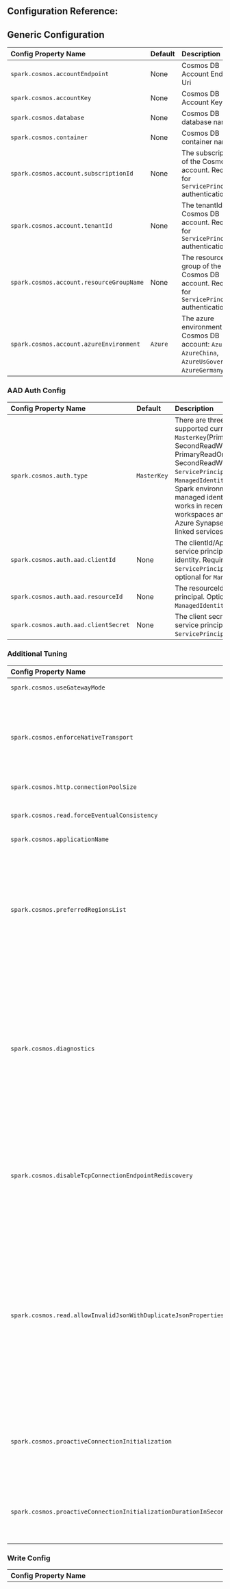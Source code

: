 ## Configuration Reference:


## Generic Configuration
| Config Property Name                     | Default  | Description                                                                                                 |
|:-----------------------------------------|:---------|:------------------------------------------------------------------------------------------------------------| 
| `spark.cosmos.accountEndpoint`           | None     | Cosmos DB Account Endpoint Uri                                                                              |
| `spark.cosmos.accountKey`                | None     | Cosmos DB Account Key                                                                                       |
| `spark.cosmos.database`                  | None     | Cosmos DB database name                                                                                     |
| `spark.cosmos.container`                 | None     | Cosmos DB container name                                                                                    |
| `spark.cosmos.account.subscriptionId`    | None     | The subscriptionId of the Cosmos DB account. Required for `ServicePrincipal` authentication.                |
| `spark.cosmos.account.tenantId`          | None     | The tenantId of the Cosmos DB account. Required for `ServicePrincipal` authentication.                      |
| `spark.cosmos.account.resourceGroupName` | None     | The resource group of the Cosmos DB account. Required for `ServicePrincipal` authentication.                |
| `spark.cosmos.account.azureEnvironment`  | `Azure`  | The azure environment of the Cosmos DB account: `Azure`, `AzureChina`, `AzureUsGovernment`, `AzureGermany`. |

### AAD Auth Config
| Config Property Name                 | Default     | Description                                                                                                                                                                                                                                                                                                                                                                                      |
|:-------------------------------------|:------------|:-------------------------------------------------------------------------------------------------------------------------------------------------------------------------------------------------------------------------------------------------------------------------------------------------------------------------------------------------------------------------------------------------|
| `spark.cosmos.auth.type`             | `MasterKey` | There are three auth types are supported currently: `MasterKey`(PrimaryReadWriteKeys, SecondReadWriteKeys, PrimaryReadOnlyKeys, SecondReadWriteKeys), `ServicePrincipal` and `ManagedIdentity` (requires the Spark environment to provide a managed identity - this currently works in recent Azure Databricks workspaces and HDInsights - not Azure Synapse or Fabric and linked services yet). |
| `spark.cosmos.auth.aad.clientId`     | None        | The clientId/ApplicationId of the service principal or managed identity. Required for `ServicePrincipal` authentication - optional for `ManagedIdentity`.                                                                                                                                                                                                                                        |
| `spark.cosmos.auth.aad.resourceId`   | None        | The resourceId of the service principal. Optional for `ManagedIdentity` authentication.                                                                                                                                                                                                                                                                                                          |
| `spark.cosmos.auth.aad.clientSecret` | None        | The client secret/password of the service principal. Required for `ServicePrincipal` authentication.                                                                                                                                                                                                                                                                                             |

### Additional Tuning
| Config Property Name                                              | Default | Description                                                                                                                                                                                                                                                                                                                                                                                                                                                                                                                                                                                                   |
|:------------------------------------------------------------------|:--------|:--------------------------------------------------------------------------------------------------------------------------------------------------------------------------------------------------------------------------------------------------------------------------------------------------------------------------------------------------------------------------------------------------------------------------------------------------------------------------------------------------------------------------------------------------------------------------------------------------------------| 
| `spark.cosmos.useGatewayMode`                                     | `false` | Use gateway mode for the client operations                                                                                                                                                                                                                                                                                                                                                                                                                                                                                                                                                                    |
| `spark.cosmos.enforceNativeTransport`                             | `false` | Indicates whether native netty transport should be enforced. If true, on client creation an exception will be thrown if netty is not able to use native transport. The native transport is more efficient especially when there is a high number of connections.                                                                                                                                                                                                                                                                                                                                              |
| `spark.cosmos.http.connectionPoolSize`                            | `1000`  | Gateway mode connection pool size                                                                                                                                                                                                                                                                                                                                                                                                                                                                                                                                                                             |
| `spark.cosmos.read.forceEventualConsistency`                      | `true`  | Makes the client use Eventual consistency for read operations instead of using the default account level consistency                                                                                                                                                                                                                                                                                                                                                                                                                                                                                          |
| `spark.cosmos.applicationName`                                    | None    | Application name                                                                                                                                                                                                                                                                                                                                                                                                                                                                                                                                                                                              |
| `spark.cosmos.preferredRegionsList`                               | None    | Preferred regions list to be used for a multi region Cosmos DB account. This is a comma separated value (e.g., `[East US, West US]` or `East US, West US`) provided preferred regions will be used as hint. You should use a collocated spark cluster with your Cosmos DB account and pass the spark cluster region as preferred region. See list of azure regions [here](https://docs.microsoft.com/dotnet/api/microsoft.azure.documents.locationnames?view=azure-dotnet&preserve-view=true). Please note that you can also use `spark.cosmos.preferredRegions` as alias                                     |
| `spark.cosmos.diagnostics`                                        | None    | Can be used to enable more verbose diagnostics. Currently the only supported options are `simple`, `feed` and `feed_details`. The mode `simple` will result in additional logs being emitted as `INFO` logs in the Driver and Executor logs. The mode `feed` will provide per `FeedResponse` information and `feed_details` will also add pk and id values of all items in a `FeedResponse` to the logs. Please note that any of the diagnostic modes causes the logs being emitted to increase significantly - so, there will be perf impact when enabling it.                                               |
| `spark.cosmos.disableTcpConnectionEndpointRediscovery`            | `false` | Can be used to disable TCP connection endpoint rediscovery. TCP connection endpoint rediscovery should only be disabled when using custom domain names with private endpoints when using a custom Spark environment. When using Azure Databricks or Azure Synapse as Spark runtime it should never be required to disable endpoint rediscovery.                                                                                                                                                                                                                                                               |
| `spark.cosmos.read.allowInvalidJsonWithDuplicateJsonProperties`   | `false` | By default (when set to false) the Cosmos Java SDK and spark connector will raise a hard failure when json documents are read that contain json object with multiple properties of the same name. This config option can be used to override the behavior and silently ignore the invalid json and instead use the last occurrence of the property when parsing the json. NOTE: This is only meant to be used as a temporary workaround. We strongly recommend fixing the invalid json from even being ingested into the data and only use this workaround while cleaning up the documents with invalid json. |
| `spark.cosmos.proactiveConnectionInitialization`                  | None    | Can be used to define a list (semicolon separated) of `DB/Container` pairs. Conenctions for these containers will be proactively warmed-up when using direct mode. The format of the config would be `DB1/Collection1;DB2/Collection2` etc.                                                                                                                                                                                                                                                                                                                                                                   |
| `spark.cosmos.proactiveConnectionInitializationDurationInSeconds` | '120'   | The maximum duration for which the client when being initialized would aggresisvely try to warm-up collections. After this time perios the warm-up will happen only slowly (on one background thread).                                                                                                                                                                                                                                                                                                                                                                                                        |

### Write Config
| Config Property Name                                            | Default         | Description                                                                                                                                                                                                                                                                                                                                                                                                                                                                                                                                                                                                                                                                                                                                                                                                                                                                                                                                                                                                                                                                        |
|:----------------------------------------------------------------|:----------------|:-----------------------------------------------------------------------------------------------------------------------------------------------------------------------------------------------------------------------------------------------------------------------------------------------------------------------------------------------------------------------------------------------------------------------------------------------------------------------------------------------------------------------------------------------------------------------------------------------------------------------------------------------------------------------------------------------------------------------------------------------------------------------------------------------------------------------------------------------------------------------------------------------------------------------------------------------------------------------------------------------------------------------------------------------------------------------------------|
| `spark.cosmos.write.strategy`                                   | `ItemOverwrite` | Cosmos DB Item write Strategy: <br/> - `ItemOverwrite` (using upsert), <br/> - `ItemOverwriteIfNotModified` (if etag property of the row is empty/null it will just do an insert and ignore if the document already exists - same as `ItemAppend`, if an etag value exists it will attempt to replace the document with etag pre-condition. If the document changed - identified by precondition failure - the update is skipped and the document is not updated with the content of the data frame row), <br/> - `ItemAppend` (using create, ignore pre-existing items i.e., Conflicts), <br/> - `ItemDelete` (delete all documents), <br/> - `ItemDeleteIfNotModified` (delete all documents for which the etag hasn't changed), <br/> - `ItemPatch` (Partial update all documents based on the patch config), <br/> - `ItemBulkUpdate` (read item, then patch the item locally, then using create if etag is empty, update/replace with etag pre-condition. In cases of any conflict or precondition failure, SDK will retry the above steps to update the documents properly.) |
| `spark.cosmos.write.maxRetryCount`                              | `10`            | Cosmos DB Write Max Retry Attempts on retriable failures (e.g., connection error, moderakh add more details)                                                                                                                                                                                                                                                                                                                                                                                                                                                                                                                                                                                                                                                                                                                                                                                                                                                                                                                                                                       |
| `spark.cosmos.write.point.maxConcurrency`                       | None            | Cosmos DB Item Write Max concurrency. If not specified it will be determined based on the Spark executor VM Size                                                                                                                                                                                                                                                                                                                                                                                                                                                                                                                                                                                                                                                                                                                                                                                                                                                                                                                                                                   |
| `spark.cosmos.write.bulk.maxPendingOperations`                  | None            | Cosmos DB Item Write bulk mode maximum pending operations. Defines a limit of bulk operations being processed concurrently. If not specified it will be determined based on the Spark executor VM Size. If the volume of data is large for the provisioned throughput on the destination container, this setting can be adjusted by following the estimation of `1000 x Cores`                                                                                                                                                                                                                                                                                                                                                                                                                                                                                                                                                                                                                                                                                                     |
| `spark.cosmos.write.bulk.enabled`                               | `true`          | Cosmos DB Item Write bulk enabled                                                                                                                                                                                                                                                                                                                                                                                                                                                                                                                                                                                                                                                                                                                                                                                                                                                                                                                                                                                                                                                  |
| `spark.cosmos.write.bulk.targetedPayloadSizeInBytes`            | `220201`        | When the targeted payload size is reached for buffered documents, the request is sent to the backend. The default value is optimized for small documents <= 10 KB - when documents often exceed 110 KB, it can help to increase this value to up to about `1500000` (should still be smaller than 2 MB).                                                                                                                                                                                                                                                                                                                                                                                                                                                                                                                                                                                                                                                                                                                                                                           |
| `spark.cosmos.write.bulk.initialBatchSize`                      | `100`           | Cosmos DB initial bulk micro batch size - a micro batch will be flushed to the backend when the number of documents enqueued exceeds this size - or the target payload size is met. The micro batch size is getting automatically tuned based on the throttling rate. By default the initial micro batch size is 100. Reduce this when you want to avoid that the first few requests consume too many RUs.                                                                                                                                                                                                                                                                                                                                                                                                                                                                                                                                                                                                                                                                         |
| `spark.cosmos.write.bulk.maxBatchSize`                          | `100`           | Cosmos DB max. bulk micro batch size - a micro batch will be flushed to the backend when the number of documents enqueued exceeds this size - or the target payload size is met. The micro batch size is getting automatically tuned based on the throttling rate. By default the max. micro batch size is 100. Use this setting only when migrating Spark 2.4 workloads - for other scenarios relying on the auto-tuning combined with throughput control will result in better experience.                                                                                                                                                                                                                                                                                                                                                                                                                                                                                                                                                                                       |
| `spark.cosmos.write.flush.noProgress.maxIntervalInSeconds`      | `180`           | The time interval in seconds that write operations will wait when no progress can be made for bulk writes before forcing a retry. The retry will reinitialize the bulk write process - so, any delays on the retry can be sure to be actual service issues. The default value of 3 min should be sufficient to prevent flas negatives when there is a short service-side write unavailability - like for partition splits or merges. Increase it only if you regularly see these transient errors to exceed a time period of 180 seconds.                                                                                                                                                                                                                                                                                                                                                                                                                                                                                                                                          |
| `spark.cosmos.write.flush.noProgress.maxRetryIntervalInSeconds` | `2700`          | The time interval in seconds that write operations will wait when no progress can be made for bulk writes after the initial attempt (and restarting the bulk writer client-side). This time interval is supposed to be large enough to not fail Spark jobs even when there are transient write availability outages in the service. The default value of 45 minutes can be modified when you rather prefer Spark jobs to fail or extended when needed.                                                                                                                                                                                                                                                                                                                                                                                                                                                                                                                                                                                                                             |

#### Patch Config
| Config Property Name                            | Default   | Description                                                                                                                                                                                                                                                                                                           |
|:------------------------------------------------|:----------|:----------------------------------------------------------------------------------------------------------------------------------------------------------------------------------------------------------------------------------------------------------------------------------------------------------------------|
| `spark.cosmos.write.patch.defaultOperationType` | `Replace` | Default Cosmos DB patch operation type. Supported ones include none, add, set, replace, remove, increment. Choose none for no-op, for others please reference [here](https://docs.microsoft.com/azure/cosmos-db/partial-document-update#supported-operations) for full context.                                       |
| `spark.cosmos.write.patch.columnConfigs`        | None      | Cosmos DB patch column configs. It can container multiple definitions matching the following patterns separated by comma. col(column).op(operationType) or col(column).path(patchInCosmosdb).op(operationType) - The difference of the second pattern is that it also allows you to define a different cosmosdb path. |
| `spark.cosmos.write.patch.filter`               | None      | Used for [Conditional patch](https://docs.microsoft.com/azure/cosmos-db/partial-document-update-getting-started#java)                                                                                                                                                                                                 |

### Query Config
| Config Property Name                                         | Default | Description                                                                                                                                                                                                                                                                                                                                                                                                                                                                                                                                                                                                                                                        |
|:-------------------------------------------------------------|:--------|:-------------------------------------------------------------------------------------------------------------------------------------------------------------------------------------------------------------------------------------------------------------------------------------------------------------------------------------------------------------------------------------------------------------------------------------------------------------------------------------------------------------------------------------------------------------------------------------------------------------------------------------------------------------------| 
| `spark.cosmos.read.customQuery`                              | None    | When provided the custom query will be processed against the Cosmos endpoint instead of dynamically generating the query via predicate push down. Usually it is recommended to rely on Spark's predicate push down because that will allow to generate the most efficient set of filters based on the query plan. But there are a couple of predicates like aggregates (count, group by, avg, sum etc.) that cannot be pushed down yet (at least in Spark 3.1) - so the custom query is a fallback to allow them to be pushed into the query sent to Cosmos. If specified, with schema inference enabled, the custom query will also be used to infer the schema.  |
| `spark.cosmos.read.maxItemCount`                             | `1000`  | Overrides the maximum number of documents that can be returned for a single query- or change feed request. The default value is `1000` - consider increasing this only for average document sizes significantly smaller than 1KB or when projection reduces the number of properties selected in queries significantly (like when only selecting "id" of documents etc.).                                                                                                                                                                                                                                                                                          |
| `spark.cosmos.read.maxIntegratedCacheStalenessInMS`          | None    | Sets the max staleness window in milliseconds for the point read or query request results in the integrated cache when using the dedicated gateway. Learn more about `MaxIntegratedCacheStaleness` [here](https://learn.microsoft.com/azure/cosmos-db/integrated-cache#maxintegratedcachestaleness)                                                                                                                                                                                                                                                                                                                                                                |
| `spark.cosmos.read.runtimeFiltering.enabled`                 | true    | Indicates whether dynamic partition pruning filters will be pushed down when applicable.                                                                                                                                                                                                                                                                                                                                                                                                                                                                                                                                                                           |
| `spark.cosmos.read.readManyFiltering.enabled`                | false   | Indicates whether use readMany instead of query when applicable. When enabled, if there is a filter based on the readMany filtering property, readMany will be used internally. For containers with `id` being the partitionKey, the readManyFiltering property will be `id`, else it will be `_itemIdentity`. And can use udf `GetCosmosItemIdentityValue` to compute the `_itemIdentity` column. GetCosmosItemIdentityValue(id, pk) or GetCosmosItemIdentityValue(id, array(pk1, pk2, pk3)) for containers with subpartitions.                                                                                                                                   |
| `spark.cosmos.read.responseContinuationTokenLimitInKb`       | None    | Can be used to limit the max. continuation token size the service should return for query responses. This can be used when a customer faces errors because headers are too large. The min. possible value is `1` (for 1 KB).                                                                                                                                                                                                                                                                                                                                                                                                                                       |

#### Schema Inference Config
When doing read operations, users can specify a custom schema or allow the connector to infer it. Schema inference is enabled by default.

| Config Property Name                                    | Default           | Description                                                                                                                                                                                                                                                                                                                                                                                             |
|:--------------------------------------------------------|:------------------|:--------------------------------------------------------------------------------------------------------------------------------------------------------------------------------------------------------------------------------------------------------------------------------------------------------------------------------------------------------------------------------------------------------| 
| `spark.cosmos.read.inferSchema.enabled`                 | `true`            | When schema inference is disabled and user is not providing a schema, raw json will be returned.                                                                                                                                                                                                                                                                                                        |
| `spark.cosmos.read.inferSchema.query`                   | `SELECT * FROM r` | When schema inference is enabled, used as custom query to infer it. For example, if you store multiple entities with different schemas within a container and you want to ensure inference only looks at certain document types or you want to project only particular columns.                                                                                                                         |
| `spark.cosmos.read.inferSchema.samplingSize`            | `1000`            | Sampling size to use when inferring schema and not using a query.                                                                                                                                                                                                                                                                                                                                       |
| `spark.cosmos.read.inferSchema.includeSystemProperties` | `false`           | When schema inference is enabled, whether the resulting schema will include all [Cosmos DB system properties](https://docs.microsoft.com/azure/cosmos-db/account-databases-containers-items#properties-of-an-item).                                                                                                                                                                                     |
| `spark.cosmos.read.inferSchema.includeTimestamp`        | `false`           | When schema inference is enabled, whether the resulting schema will include the document Timestamp (`_ts`). Not required if `spark.cosmos.read.inferSchema.includeSystemProperties` is enabled, as it will already include all system properties.                                                                                                                                                       |
| `spark.cosmos.read.inferSchema.forceNullableProperties` | `true`            | When schema inference is enabled, whether the resulting schema will make all columns nullable. By default, all columns (except cosmos system properties) will be treated as nullable even if all rows within the sample set have non-null values. When disabled, the inferred columns are treated as nullable or not depending on whether any record in the sample set has null-values within a column. |

#### Serialization Config
Used to influence the json serialization/deserialization behavior

| Config Property Name                                | Default   | Description                                                                                                                                                                                                                                                                                                                                                                                                                                                                                                                                                                                                                                                                                                                                                                                                                                                                                     |
|:----------------------------------------------------|:----------|:------------------------------------------------------------------------------------------------------------------------------------------------------------------------------------------------------------------------------------------------------------------------------------------------------------------------------------------------------------------------------------------------------------------------------------------------------------------------------------------------------------------------------------------------------------------------------------------------------------------------------------------------------------------------------------------------------------------------------------------------------------------------------------------------------------------------------------------------------------------------------------------------| 
| `spark.cosmos.serialization.inclusionMode`          | `Always`  | Determines whether null/default values will be serialized to json or whether properties with null/default value will be skipped. The behavior follows the same ideas as [Jackson's JsonInclude.Include](https://github.com/FasterXML/jackson-annotations/blob/d0820002721c76adad2cc87fcd88bf60f56b64de/src/main/java/com/fasterxml/jackson/annotation/JsonInclude.java#L98-L227). `Always` means json properties are created even for null and default values. `NonNull` means no json properties will be created for explicit null values. `NonEmpty` means json properties will not be created for empty string values or empty arrays/mpas. `NonDefault` means json properties will be skipped not just for null/empty but also when the value is identical to the default value `0` for numeric properties for example.                                                                     |
| `spark.cosmos.serialization.dateTimeConversionMode` | `Default` | The date/time conversion mode (`Default`, `AlwaysEpochMilliseconds`, `AlwaysEpochMillisecondsWithSystemDefaultTimezone`). With `Default` the standard Spark 3.* behavior is used (`java.sql.Date`/`java.time.LocalDate` are converted to EpochDay, `java.sql.Timestamp`/`java.time.Instant` are converted to MicrosecondsFromEpoch). With `AlwaysEpochMilliseconds` the same behavior the Cosmos DB connector for Spark 2.4 used is applied - `java.sql.Date`, `java.time.LocalDate`, `java.sql.Timestamp` and `java.time.Instant` are converted to MillisecondsFromEpoch. The behavior for `AlwaysEpochMillisecondsWithSystemDefaultTimezone` is identical with `AlwaysEpochMilliseconds` except that it will assume System default time zone / Spark session time zone (specified via `spark.sql.session.timezone`) instead of UTC when the date/time to be parsed has no explicit time zone. |

#### Change feed (only for Spark-Streaming using `cosmos.oltp.changeFeed` data source, which is read-only) configuration
| Config Property Name                              | Default                                                | Description                                                                                                                                                                                                                                                                                                                                                                                                                                                                                                 |
|:--------------------------------------------------|:-------------------------------------------------------|:------------------------------------------------------------------------------------------------------------------------------------------------------------------------------------------------------------------------------------------------------------------------------------------------------------------------------------------------------------------------------------------------------------------------------------------------------------------------------------------------------------| 
| `spark.cosmos.changeFeed.startFrom`               | `Beginning`                                            | ChangeFeed Start from settings (`Now`, `Beginning`  or a certain point in time (UTC) for example `2020-02-10T14:15:03`) - the default value is `Beginning`. If the write config contains a `checkpointLocation` and any checkpoints exist, the stream is always continued independent of the `spark.cosmos.changeFeed.startFrom` settings - you need to change `checkpointLocation` or delete checkpoints to restart the stream if that is the intention.                                                   | 
| `spark.cosmos.changeFeed.mode`                    | `Incremental/LatestVersion`                            | ChangeFeed mode (`Incremental/LatestVersion` or `FullFidelity/AllVersionsAndDeletes`) - NOTE: `FullFidelity/AllVersionsAndDeletes` is in experimental state right now. It requires that the subscription/account has been enabled for the private preview and there are known breaking changes that will happen for `FullFidelity/AllVersionsAndDeletes` (schema of the returned documents). It is recommended to only use `FullFidelity/AllVersionsAndDeletes` for non-production scenarios at this point. | 
| `spark.cosmos.changeFeed.itemCountPerTriggerHint` | None (process all available data in first micro-batch) | Approximate maximum number of items read from change feed for each micro-batch/trigger. If not set, all available data in the changefeed is going to be processed in the first micro-batch. This could overload the client-resources (especially memory), so choosing a value to cap the resource consumption in the Spark executors is advisable here. Usually a reasonable value would be at least in the 100-thousands or single-digit millions.                                                         |
| `spark.cosmos.changeFeed.batchCheckpointLocation` | None                                                   | Can be used to generate checkpoints when using change feed queries in batch mode - and proceeding on the next iteration where the previous left off.                                                                                                                                                                                                                                                                                                                                                        |

#### Json conversion configuration
| Config Property Name                     | Default   | Description                                                                                                                                                                                                                                        |
|:-----------------------------------------|:----------|:---------------------------------------------------------------------------------------------------------------------------------------------------------------------------------------------------------------------------------------------------| 
| `spark.cosmos.read.schemaConversionMode` | `Relaxed` | The schema conversion behavior (`Relaxed`, `Strict`). When reading json documents, if a document contains an attribute that does not map to the schema type, the user can decide whether to use a `null` value (Relaxed) or an exception (Strict). |

#### Partitioning Strategy Config
| Config Property Name                        | Default   | Description                                                                                                                                                                                                                                                                                                                                                     |
|:--------------------------------------------|:----------|:----------------------------------------------------------------------------------------------------------------------------------------------------------------------------------------------------------------------------------------------------------------------------------------------------------------------------------------------------------------| 
| `spark.cosmos.read.partitioning.strategy`   | `Default` | The partitioning strategy used (Default, Custom, Restrictive or Aggressive)                                                                                                                                                                                                                                                                                     |
| `spark.cosmos.partitioning.targetedCount`   | None      | The targeted Partition Count. This parameter is optional and ignored unless strategy==Custom is used. In this case the Spark Connector won't dynamically calculate number of partitions but stick with this value.                                                                                                                                              |
| `spark.cosmos.partitioning.feedRangeFilter` | None      | Can be used to scope the query to a single logical Cosmos partition (or a subset of logical partitions). If this parameter is optionally provided, the partitioning strategy will be modified - only partitions for the scoped logical partitions will be created. So, the main benefit of this config option is to reduce the necessary SparkTasks/Partitions. |

### Throughput Control Config
| Config Property Name                                                     | Default  | Description                                                                                                                                                                                                                                                                                                                                                                                                                                                                                     |
|:-------------------------------------------------------------------------|:---------|:------------------------------------------------------------------------------------------------------------------------------------------------------------------------------------------------------------------------------------------------------------------------------------------------------------------------------------------------------------------------------------------------------------------------------------------------------------------------------------------------|
| `spark.cosmos.throughputControl.enabled`                                 | `false`  | Whether throughput control is enabled                                                                                                                                                                                                                                                                                                                                                                                                                                                           |
| `spark.cosmos.throughputControl.accountEndpoint`                         | None     | Cosmos DB Account Endpoint Uri for throughput control. If not defined, then `spark.cosmos.accountEndpoint` will be used.                                                                                                                                                                                                                                                                                                                                                                        |
| `spark.cosmos.throughputControl.accountKey`                              | None     | Cosmos DB Account Key for throughput control.                                                                                                                                                                                                                                                                                                                                                                                                                                                   |
| `spark.cosmos.throughputControl.preferredRegionsList`                    | None     | Preferred regions list to be used for a multi region Cosmos DB account. This is a comma separated value (e.g., `[East US, West US]` or `East US, West US`) provided preferred regions will be used as hint. You should use a collocated spark cluster with your Cosmos DB account and pass the spark cluster region as preferred region. See list of azure regions [here](https://docs.microsoft.com/dotnet/api/microsoft.azure.documents.locationnames?view=azure-dotnet&preserve-view=true).  |
| `spark.cosmos.throughputControl.disableTcpConnectionEndpointRediscovery` | `false`  | Can be used to disable TCP connection endpoint rediscovery. TCP connection endpoint rediscovery should only be disabled when using custom domain names with private endpoints when using a custom Spark environment. When using Azure Databricks or Azure Synapse as Spark runtime it should never be required to disable endpoint rediscovery.                                                                                                                                                 |
| `spark.cosmos.throughputControl.useGatewayMode`                          | `false`  | Use gateway mode for the client operations                                                                                                                                                                                                                                                                                                                                                                                                                                                      |
| `spark.cosmos.throughputControl.name`                                    | None     | Throughput control group name                                                                                                                                                                                                                                                                                                                                                                                                                                                                   |
| `spark.cosmos.throughputControl.targetThroughput`                        | None     | Throughput control group target throughput                                                                                                                                                                                                                                                                                                                                                                                                                                                      |
| `spark.cosmos.throughputControl.targetThroughputThreshold`               | None     | Throughput control group target throughput threshold                                                                                                                                                                                                                                                                                                                                                                                                                                            |
| `spark.cosmos.throughputControl.priorityLevel`                           | None     | Throughput control group priority level. The priority level is used to determine which requests will be throttled first when the total throughput of all control groups exceeds the max throughput. Priority based execution is currently in preview. To enable the feature, please follow the instructions [here](https://devblogs.microsoft.com/cosmosdb/introducing-priority-based-execution-in-azure-cosmos-db-preview/#next-steps)                                                         |
| `spark.cosmos.throughputControl.globalControl.database`                  | None     | Database which will be used for throughput global control                                                                                                                                                                                                                                                                                                                                                                                                                                       |
| `spark.cosmos.throughputControl.globalControl.container`                 | None     | Container which will be used for throughput global control                                                                                                                                                                                                                                                                                                                                                                                                                                      |
| `spark.cosmos.throughputControl.globalControl.renewIntervalInMS`         | `5s`     | How often the client is going to update the throughput usage of itself                                                                                                                                                                                                                                                                                                                                                                                                                          |
| `spark.cosmos.throughputControl.globalControl.expireIntervalInMS`        | `11s`    | How quickly an offline client will be detected                                                                                                                                                                                                                                                                                                                                                                                                                                                  |
| `spark.cosmos.throughputControl.globalControl.useDedicatedContainer`     | `true`   | Flag to indicat when configured with throughput control, whether dedicated throughput control container will be provided.                                                                                                                                                                                                                                                                                                                                                                       |
